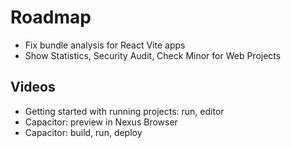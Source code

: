 # Roadmap

- Fix bundle analysis for React Vite apps
- Show Statistics, Security Audit, Check Minor for Web Projects

## Videos

- Getting started with running projects: run, editor
- Capacitor: preview in Nexus Browser
- Capacitor: build, run, deploy
